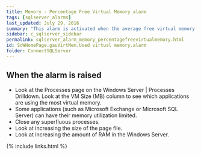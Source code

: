 ```yaml
---
title: Memory - Percentage Free Virtual Memory alarm
tags: [sqlserver_alarms]
last_updated: July 29, 2016
summary: "This alarm is activated when the average free virtual memory drops below a threshold. This value is taken over a specific number of background collections."
sidebar: c_sqlserver_sidebar
permalink: sqlserver_alarm_memory_percentagefreevirtualmemory.html
id: SoWHomePage.gauVirtMem.Used virtual memory.alarm
folder: ConnectSQLServer
---
```






## When the alarm is raised

* Look at the Processes page on the Windows Server \| Processes Drilldown. Look at the VM Size (MB) column to see which applications are using the most virtual memory.
* Some applications (such as Microsoft Exchange or Microsoft SQL Server) can have their memory utilization limited.
* Close any superfluous processes.
* Look at increasing the size of the page file.
* Look at increasing the amount of RAM in the Windows Server.

{% include links.html %}
